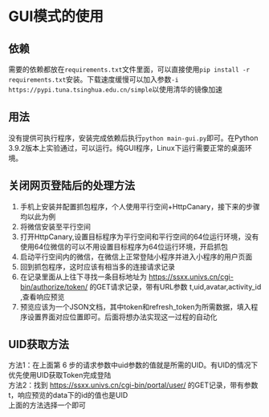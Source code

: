 # GUI模式的使用  

## 依赖  

需要的依赖都放在`requirements.txt`文件里面，可以直接使用`pip install -r requirements.txt`安装。下载速度缓慢可以加入参数`-i https://pypi.tuna.tsinghua.edu.cn/simple`以使用清华的镜像加速  

## 用法

没有提供可执行程序，安装完成依赖后执行`python main-gui.py`即可。在Python 3.9.2版本上实验通过，可以运行。纯GUI程序，Linux下运行需要正常的桌面环境。

## 关闭网页登陆后的处理方法

1. 手机上安装并配置抓包程序，个人使用平行空间+HttpCanary，接下来的步骤均以此为例  
2. 将微信安装至平行空间
3. 打开HttpCanary,设置目标程序为平行空间和平行空间的64位运行环境，没有使用64位微信的可以不用设置目标程序为64位运行环境，开启抓包
4. 启动平行空间内的微信，在微信上正常登陆小程序并进入小程序的用户页面
5. 回到抓包程序，这时应该有相当多的连接请求记录
6. 在记录里面从上往下寻找一条目标地址为 <https://ssxx.univs.cn/cgi-bin/authorize/token/> 的GET请求记录，带有URL参数 t,uid,avatar,activity_id ,查看响应预览
7. 预览应该为一个JSON文档，其中token和refresh_token为所需数据，填入程序设置界面对应位置即可。后面将想办法实现这一过程的自动化

## UID获取方法

方法1：在上面第 6 步的请求参数中uid参数的值就是所需的UID。有UID的情况下优先使用UID获取Token完成登陆  
方法2：找到 <https://ssxx.univs.cn/cgi-bin/portal/user/> 的GET记录，带有参数t，响应预览的data下的id的值也是UID  
上面的方法选择一个即可
